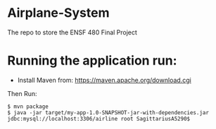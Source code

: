 # Airplane-System

The repo to store the ENSF 480 Final Project

# Running the application run:

- Install Maven from:
  https://maven.apache.org/download.cgi

Then Run:

```
$ mvn package
$ java -jar target/my-app-1.0-SNAPSHOT-jar-with-dependencies.jar jdbc:mysql://localhost:3306/airline root SagittariusA5290$
```
